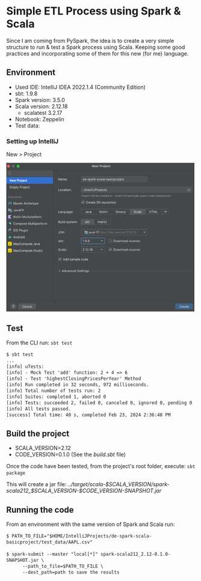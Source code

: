 # Simple ETL Process using Spark & Scala
Since I am coming from PySpark, the idea is to create a very simple structure to run & test a Spark process using Scala.
Keeping some good practices and incorporating some of them for this new (for me) language.

## Environment
* Used IDE: IntelliJ IDEA 2022.1.4 (Community Edition)
* sbt: 1.9.8
* Spark version: 3.5.0
* Scala version: 2.12.18
    * scalatest 3.2.17
* Notebook: Zeppelin
* Test data:

### Setting up IntelliJ
New > Project

<img src="imgs/img.png" width="500"/>

## Test
From the CLI run: `sbt test`
```shell
$ sbt test
...
[info] uTests:
[info] - Mock Test 'add' function: 2 + 4 => 6
[info] - Test 'highestClosingPricesPerYear' Method
[info] Run completed in 32 seconds, 972 milliseconds.
[info] Total number of tests run: 2
[info] Suites: completed 1, aborted 0
[info] Tests: succeeded 2, failed 0, canceled 0, ignored 0, pending 0
[info] All tests passed.
[success] Total time: 40 s, completed Feb 23, 2024 2:36:48 PM
```

## Build the project
* SCALA_VERSION=2.12
* CODE_VERSION=0.1.0   (See the _build.sbt_ file)

Once the code have been tested, from the project's root folder, execute: `sbt package`

This will create a jar file: _..<project name>/target/scala-$SCALA_VERSION/spark-scala212_$SCALA_VERSION-$CODE_VERSION-SNAPSHOT.jar_

## Running the code
From an environment with the same version of Spark and Scala run:
```shell
$ PATH_TO_FILE="$HOME/IntelliJProjects/de-spark-scala-basicproject/test_data/AAPL.csv"

$ spark-submit --master "local[*]" spark-scala212_2.12-0.1.0-SNAPSHOT.jar \
      --path_to_file=$PATH_TO_FILE \
      --dest_path=path to save the results
```


